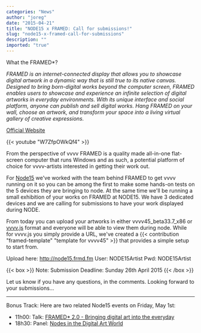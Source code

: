 ```yaml
---
categories: "News"
author: "joreg"
date: "2015-04-21"
title: "NODE15 x FRAMED: Call for submissions!"
slug: "node15-x-framed-call-for-submissions"
description: ""
imported: "true"
---
```



What the FRAMED*?

*FRAMED is an internet-connected display that allows you to showcase digital artwork in a dynamic way that is still true to its native canvas. Designed to bring born-digital works beyond the computer screen, FRAMED enables users to showcase and experience an infinite selection of digital  artworks in everyday environments. With its unique interface and social platform, anyone can publish and sell digital works. Hang FRAMED on your wall, choose an artwork, and transform your space into a living virtual gallery of creative expressions.*

[Official Website](http://frm.fm/)

{{< youtube "W7ZfpOWkQf4" >}}

From the perspective of vvvv FRAMED is a quality made all-in-one flat-screen computer that runs Windows and as such, a potential platform of choice for vvvv-artists interested in getting their work out.

For [Node15](http://node15.vvvv.org/) we've worked with the team behind FRAMED to get vvvv running on it so you can be among the first to make some hands-on tests on the 5 devices they are bringing to node. At the same time we'll be running a small exhibition of your works on FRAMED at NODE15. We have 3 dedicated devices and we are calling for submissions to have your work displayed during NODE.

From today you can upload your artworks in either vvvv45_beta33.7_x86 or [vvvv.js](http://www.vvvvjs.com/) format and everyone will be able to view them during node. While for vvvv.js you simply provide a URL, we've created a {{< contribution "framed-template" "template for vvvv45" >}} that provides a simple setup to start from.

Upload here: http://node15.frmd.fm
User: NODE15Artist
Pwd: NODE15Artist

{{< box >}}
Note:
Submission Deadline: Sunday 26th April 2015
{{< /box >}}

Let us know if you have any questions, in the comments. Looking forward to your submissions...

---

Bonus Track: Here are two related Node15 events on Friday, May 1st:
* 11h00: Talk: [FRAMED* 2.0 - Bringing digital art into the everyday](http://node15.vvvv.org/program/workshop/patches-and-projects-friday-morning-presentations)
* 18h30: Panel: [Nodes in the Digital Art World](http://node15.vvvv.org/program/panel/nodes-digital-art-world)